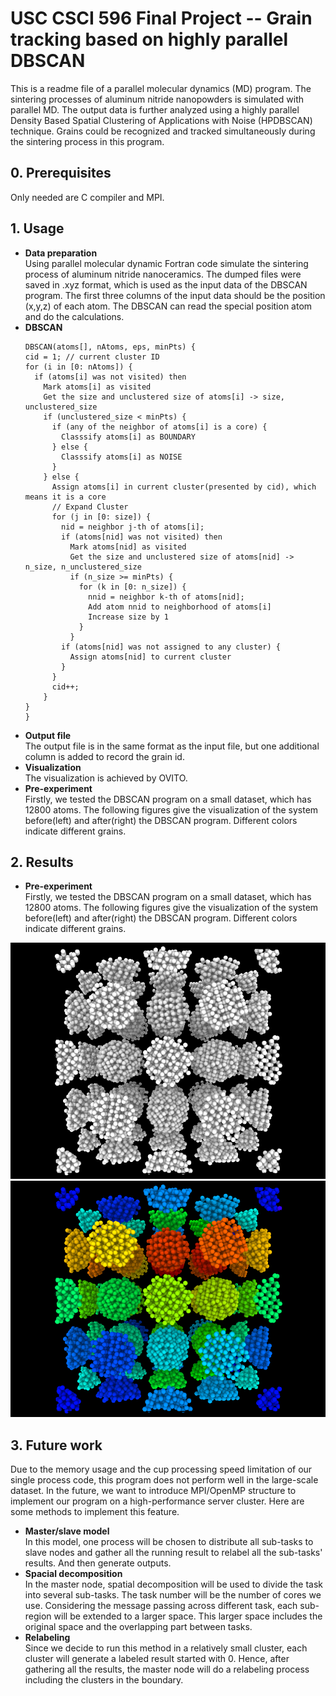 # USC CSCI 596 Final Project -- Grain tracking based on highly parallel DBSCAN
This is a readme file of a parallel molecular dynamics (MD) program. The sintering processes of aluminum nitride nanopowders is simulated with parallel MD. The output data is further analyzed using a highly parallel Density Based Spatial Clustering of Applications with Noise (HPDBSCAN) technique. Grains could be recognized and tracked simultaneously during  the sintering process in this program.
## 0. Prerequisites
Only needed are C compiler and MPI.
## 1. Usage
<ul>
  <li><b>Data preparation</b><br>Using parallel molecular dynamic Fortran code simulate the sintering process of aluminum nitride nanoceramics. The dumped files were saved in .xyz format, which is used as the input data of the DBSCAN program. The first three columns of the input data should be the position (x,y,z) of each atom. The DBSCAN can read the special position atom and do the calculations.
  </li>
  <li><b>DBSCAN</b><br>
  
  
  
  ```
  DBSCAN(atoms[], nAtoms, eps, minPts) {
  cid = 1; // current cluster ID
  for (i in [0: nAtoms]) {
    if (atoms[i] was not visited) then
      Mark atoms[i] as visited
      Get the size and unclustered size of atoms[i] -> size, unclustered_size
      if (unclustered_size < minPts) {
        if (any of the neighbor of atoms[i] is a core) {
          Classsify atoms[i] as BOUNDARY
        } else {
          Classsify atoms[i] as NOISE
        }
      } else {
        Assign atoms[i] in current cluster(presented by cid), which means it is a core
        // Expand Cluster
        for (j in [0: size]) {
          nid = neighbor j-th of atoms[i];
          if (atoms[nid] was not visited) then
            Mark atoms[nid] as visited
            Get the size and unclustered size of atoms[nid] -> n_size, n_unclustered_size
            if (n_size >= minPts) {
              for (k in [0: n_size]) {
                nnid = neighbor k-th of atoms[nid];
                Add atom nnid to neighborhood of atoms[i]
                Increase size by 1
              }
            }
          if (atoms[nid] was not assigned to any cluster) {
            Assign atoms[nid] to current cluster
          }
        }
        cid++;
      }
  }
  }
  ```
  
  </li>
  <li><b>Output file</b><br>The output file is in the same format as the input file, but one additional column is added to record the grain id. 
  </li>
  <li><b>Visualization</b><br>The visualization is achieved by OVITO.
  </li>
  <li><b>Pre-experiment</b><br>
Firstly, we tested the DBSCAN program on a small dataset, which has 12800 atoms. The following figures give the visualization of the system before(left) and after(right) the DBSCAN program. Different colors indicate different grains.</li>
</ul>



## 2. Results
<ul>
  <li><b>Pre-experiment</b><br>
Firstly, we tested the DBSCAN program on a small dataset, which has 12800 atoms. The following figures give the visualization of the system before(left) and after(right) the DBSCAN program. Different colors indicate different grains.</li>
</ul>



![image](images/before.png)
![image](https://github.com/AoyanLiang/Grain-tracking/blob/main/After.png)






## 3. Future work
Due to the memory usage and the cup processing speed limitation of our single process code,
this program does not perform well in the large-scale dataset. In the future, we want to introduce MPI/OpenMP
structure to implement our program on a high-performance server cluster. Here are some methods to implement this feature.

<ul>
  <li><b>Master/slave model</b><br>
In this model, one process will be chosen to distribute all sub-tasks to slave nodes and
gather all the running result to relabel all the sub-tasks' results. And then generate outputs.
    </li>

 <li><b>Spacial decomposition</b><br>
In the master node, spatial decomposition will be used to divide the task into several sub-tasks.
The task number will be the number of cores we use. Considering the message passing across different task, each sub-region
will be extended to a larger space. This larger space includes the original space and the overlapping part between tasks.
  </li>

<li><b>Relabeling</b><br>
Since we decide to run this method in a relatively small cluster, each cluster will generate a
labeled result started with 0. Hence, after gathering all the results, the master node will do a relabeling process including the clusters in the boundary.
</li>


